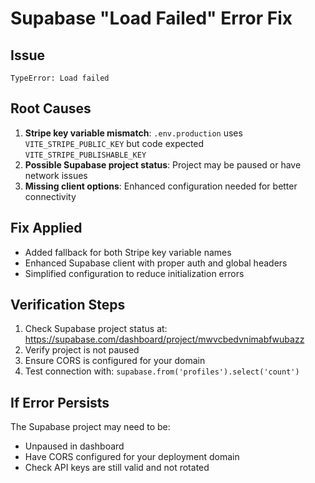 # Supabase "Load Failed" Error Fix

## Issue
```
TypeError: Load failed
```

## Root Causes
1. **Stripe key variable mismatch**: `.env.production` uses `VITE_STRIPE_PUBLIC_KEY` but code expected `VITE_STRIPE_PUBLISHABLE_KEY`
2. **Possible Supabase project status**: Project may be paused or have network issues
3. **Missing client options**: Enhanced configuration needed for better connectivity

## Fix Applied
- Added fallback for both Stripe key variable names
- Enhanced Supabase client with proper auth and global headers
- Simplified configuration to reduce initialization errors

## Verification Steps
1. Check Supabase project status at: https://supabase.com/dashboard/project/mwvcbedvnimabfwubazz
2. Verify project is not paused
3. Ensure CORS is configured for your domain
4. Test connection with: `supabase.from('profiles').select('count')`

## If Error Persists
The Supabase project may need to be:
- Unpaused in dashboard
- Have CORS configured for your deployment domain
- Check API keys are still valid and not rotated

